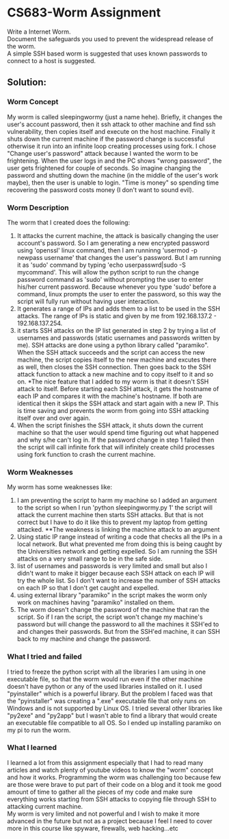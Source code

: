 # CS683-Worm Assignment
Write a Internet Worm. <br/>Document the safeguards you used to prevent the widespread release of the worm. <br/>A simple SSH based worm is suggested that uses known passwords to connect to a host is suggested.

## Solution:

### Worm Concept
My worm is called sleepingwormy (just a name hehe). Briefly, it changes the user's account password, then it ssh attack to other machine and find ssh vulnerability, then copies itself and execute on the host machine. Finally it shuts down the current machine if the password change is successful otherwise it run into an infinite loop creating processes using fork. I chose "Change user's password" attack because I wanted the worm to be frightening. When the user logs in and the PC shows "wrong password", the user gets frightened for couple of seconds. So imagine changing the password and shutting down the machine (in the middle of the user's work maybe), then the user is unable to login. "Time is money" so spending time recovering the password costs money (I don't want to sound evil).

### Worm Description
The worm that I created does the following:
1. It attacks the current machine, the attack is basically changing the user account's password. So I am generating a new encrypted password using 'openssl' linux command, then I am runninng 'usermod -p newpass username' that changes the user's password. But I am running it as 'sudo' command by typing 'echo userpasswrd|sudo -S mycommand'. This will allow the python script to run the change password command as 'sudo' without prompting the user to enter his/her current password. Because whenever you type 'sudo' before a command, linux prompts the user to enter the password, so this way the script will fully run without having user interaction.
2. It generates a range of IPs and adds them to a list to be used in the SSH attacks. The range of IPs is static and given by me from 192.168.137.2 - 192.168.137.254.
3. it starts SSH attacks on the IP list generated in step 2 by trying a list of usernames and passwords (static usernames and passwords written by me). SSH attacks are done using a python library called "paramiko". When the SSH attack succeeds and the script can access the new machine, the script copies itself to the new machine and excutes there as well, then closes the SSH connection. Then goes back to the SSH attack function to attack a new machine and to copy itself to it and so on. *The nice feature that I added to my worm is that it doesn't SSH attack to itself. Before starting each SSH attack, it gets the hostname of each IP and compares it with the machine's hostname. If both are identical then it skips the SSH attack and start again with a new IP. This is time saving and prevents the worm from going into SSH attacking itself over and over again. 
4. When the script finishes the SSH attack, it shuts down the current machine so that the user would spend time figuring out what happened and why s/he can't log in. If the password change in step 1 failed then the script will call infinite fork that will infinitely create child processes using fork function to crash the current machine.

### Worm Weaknesses
My worm has some weaknesses like:
1. I am preventing the script to harm my machine so I added an argument to the script so when I run 'python sleepingwormy.py 1' the script will attack the current machine then starts SSH attacks. But that is not correct but I have to do it like this to prevent my laptop from getting attacked. **The weakness is linking the machine attack to an argument
2. Using static IP range instead of writing a code that checks all the IPs in a local network. But what prevented me from doing this is being caught by the Universities network and getting expelled. So I am running the SSH attacks on a very small range to be in the safe side.
3. list of usernames and passwords is very limited and small but also I didn't want to make it bigger because each SSH attack on each IP will try the whole list. So I don't want to increase the number of SSH attacks on each IP so that I don't get caught and expelled. 
4. using external library "paramiko" in the script makes the worm only work on machines having "paramiko" installed on them.
5. The worm doesn't change the password of the machine that ran the script. So if I ran the script, the script won't change my machine's password but will change the password to all the machines it SSH'ed to and changes their passwords. But from the SSH'ed machine, it can SSH back to my machine and change the password.

### What I tried and failed
I tried to freeze the python script with all the libraries I am using in one executable file, so that the worm would run even if the other machine doesn't have python or any of the used libraries installed on it. I used "pyinstaller" which is a powerful library. But the problem I faced was that the "pyinstaller" was creating a ".exe" executable file that only runs on Windows and is not supported by Linux OS. I tried several other libraries like "py2exe" and "py2app" but I wasn't able to find a library that would create an executable file compatible to all OS. So I ended up installing paramiko on my pi to run the worm.

### What I learned
I learned a lot from this assignment especially that I had to read many articles and watch plenty of youtube videos to know the "worm" concept and how it works. Programming the worm was challenging too because few are those were brave to put part of their code on a blog and it took me good amount of time to gather all the pieces of my code and make sure everything works starting from SSH attacks to copying file through SSH to attacking current machine.<br/>
My worm is very limited and not powerful and I wish to make it more advanced in the future but not as a project because I feel I need to cover more in this course like spyware, firewalls, web hacking...etc
